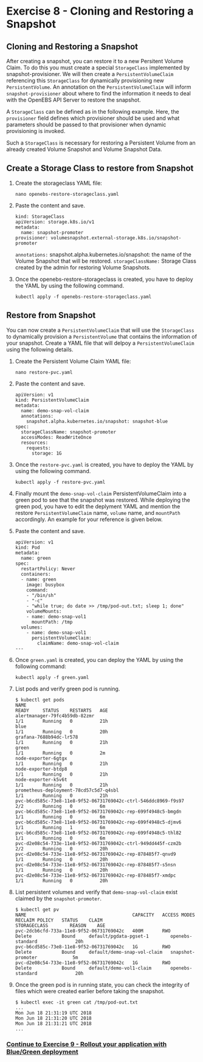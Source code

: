 # Exercise 8 - Cloning and Restoring a Snapshot

## Cloning and Restoring a Snapshot 

After creating a snapshot, you can restore it to a new Persitent Volume Claim. To do this you must create a special `StorageClass` implemented by snapshot-provisioner. 
We will then create a `PersistentVolumeClaim` referencing this `StorageClass` for dynamically provisioning new `PersistentVolume`. 
An annotation on the `PersistentVolumeClaim` will inform `snapshot-provisioner` about where to find the information it needs to deal with the OpenEBS API Server to restore the snapshot. 

A `StorageClass` can be defined as in the following example. Here, the `provisioner` field defines which provisioner should be used and what parameters should be passed to that provisioner when dynamic provisioning is invoked.

Such a `StorageClass` is necessary for restoring a Persistent Volume from an already created Volume Snapshot and Volume Snapshot Data.

## Create a Storage Class to restore from Snapshot

1.  Create the storageclass YAML file:

    ```
    nano openebs-restore-storageclass.yaml
    ```
    
2.  Paste the content and save.

    ```
    kind: StorageClass
    apiVersion: storage.k8s.io/v1
    metadata:
      name: snapshot-promoter
    provisioner: volumesnapshot.external-storage.k8s.io/snapshot-promoter
    ```
    
    `annotations:` snapshot.alpha.kubernetes.io/snapshot: the name of the Volume Snapshot that will be restored.
    `storageClassName:` Storage Class created by the admin for restoring Volume Snapshots.

3.   Once the openebs-restore-storageclass is created, you have to deploy the YAML by using the following command.

     ```
     kubectl apply -f openebs-restore-storageclass.yaml
     ```

## Restore from Snapshot

You can now create a `PersistentVolumeClaim` that will use the `StorageClass` to dynamically provision a `PersistentVolume` that contains the information of your snapshot. Create a YAML file that will delpoy a `PersistentVolumeClaim` using the following details.  

1.  Create the Persistent Volume Claim YAML file:

    ```
    nano restore-pvc.yaml
    ```
    
2.  Paste the content and save.

    ```
    apiVersion: v1
    kind: PersistentVolumeClaim
    metadata:
      name: demo-snap-vol-claim
      annotations:
        snapshot.alpha.kubernetes.io/snapshot: snapshot-blue
    spec:
      storageClassName: snapshot-promoter
      accessModes: ReadWriteOnce
      resources:
        requests:
          storage: 1G
    ```

3.  Once the `restore-pvc.yaml` is created,  you have to deploy the YAML by using the following command.

    ```
    kubectl apply -f restore-pvc.yaml
    ```

4.  Finally mount the `demo-snap-vol-claim` PersistentVolumeClaim into a green pod to see that the snapshot was restored. While deploying the green pod, you have to edit the deplyment YAML and mention the restore `PersistentVolumeClaim` name, `volume` name, and `mountPath` accordingly. An example for your reference is given below. 

2.  Paste the content and save.

    ```
    apiVersion: v1
    kind: Pod
    metadata:
      name: green
    spec:
      restartPolicy: Never
      containers:
      - name: green
        image: busybox
        command:
        - "/bin/sh"
        - "-c"
        - "while true; do date >> /tmp/pod-out.txt; sleep 1; done"
        volumeMounts:
        - name: demo-snap-vol1
          mountPath: /tmp
      volumes:
        - name: demo-snap-vol1
          persistentVolumeClaim:
            claimName: demo-snap-vol-claim
    ---

3.  Once `green.yaml` is created, you can deploy the YAML by using the following command:

    ```
    kubectl apply -f green.yaml
    ```
    
4.  List pods and verify green pod is running. 

    ```
    $ kubectl get pods
    NAME                                                             READY     STATUS    RESTARTS   AGE
    alertmanager-79fc4b59db-82zmr                                    1/1       Running   0          21h
    blue                                                             1/1       Running   0          20h
    grafana-7688b94dc-lr578                                          1/1       Running   0          21h
    green                                                            1/1       Running   0          2m
    node-exporter-6gtgx                                              1/1       Running   0          21h
    node-exporter-btdp8                                              1/1       Running   0          21h
    node-exporter-k5v6t                                              1/1       Running   0          21h
    prometheus-deployment-78cd57c5d7-q4sbl                           1/1       Running   0          21h
    pvc-b6cd585c-73e8-11e8-9f52-06731769042c-ctrl-546ddc8969-f9s97   2/2       Running   0          6m
    pvc-b6cd585c-73e8-11e8-9f52-06731769042c-rep-699f4948c5-bmgdn    1/1       Running   0          6m
    pvc-b6cd585c-73e8-11e8-9f52-06731769042c-rep-699f4948c5-djmv6    1/1       Running   1          6m
    pvc-b6cd585c-73e8-11e8-9f52-06731769042c-rep-699f4948c5-thl82    1/1       Running   0          6m
    pvc-d2e08c54-733e-11e8-9f52-06731769042c-ctrl-949dd445f-czm2b    2/2       Running   0          20h
    pvc-d2e08c54-733e-11e8-9f52-06731769042c-rep-878485f7-qnvd9      1/1       Running   0          20h
    pvc-d2e08c54-733e-11e8-9f52-06731769042c-rep-878485f7-s5nsn      1/1       Running   0          20h
    pvc-d2e08c54-733e-11e8-9f52-06731769042c-rep-878485f7-xmdpc      1/1       Running   0          20h
    ```
    
5.  List persistent volumes and verify that `demo-snap-vol-claim` exist claimed by the `snapshot-promoter`.

    ```
    $ kubectl get pv
    NAME                                       CAPACITY   ACCESS MODES   RECLAIM POLICY   STATUS    CLAIM                         STORAGECLASS        REASON    AGE
    pvc-2dcb6cfd-733a-11e8-9f52-06731769042c   400M       RWO            Delete           Bound     default/pgdata-pgset-1        openebs-standard              20h
    pvc-b6cd585c-73e8-11e8-9f52-06731769042c   1G         RWO            Delete           Bound     default/demo-snap-vol-claim   snapshot-promoter             5m
    pvc-d2e08c54-733e-11e8-9f52-06731769042c   1G         RWO            Delete           Bound     default/demo-vol1-claim       openebs-standard              20h
    ```
    
6.  Once the green pod is in running state, you can check the integrity of files which were created earlier before taking the snapshot.

    ```
    $ kubectl exec -it green cat /tmp/pod-out.txt
    ...
    Mon Jun 18 21:31:19 UTC 2018
    Mon Jun 18 21:31:20 UTC 2018
    Mon Jun 18 21:31:21 UTC 2018
    ...
    ```

### [Continue to Exercise 9 - Rollout your application with Blue/Green deployment](../exercise-9)

